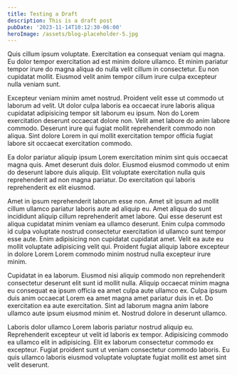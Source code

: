 ```yaml
---
title: Testing a Draft
description: This is a draft post
pubDate: '2023-11-14T10:12:30-06:00'
heroImage: /assets/blog-placeholder-5.jpg
---
```

Quis cillum ipsum voluptate. Exercitation ea consequat veniam qui magna. Eu dolor tempor exercitation ad est minim dolore ullamco. Et minim pariatur tempor irure do magna aliqua do nulla velit cillum in consectetur. Eu non cupidatat mollit. Eiusmod velit anim tempor cillum irure culpa excepteur nulla veniam sunt.

Excepteur veniam minim amet nostrud. Proident velit esse ut commodo ut laborum ad velit. Ut dolor culpa laboris ea occaecat irure laboris aliqua cupidatat adipisicing tempor sit laborum eu ipsum. Non do Lorem exercitation deserunt occaecat dolore non. Velit amet labore do anim labore commodo. Deserunt irure qui fugiat mollit reprehenderit commodo non aliqua. Sint dolore Lorem in qui mollit exercitation tempor officia fugiat labore sit occaecat exercitation commodo.



Ea dolor pariatur aliquip ipsum Lorem exercitation minim sint quis occaecat magna quis. Amet deserunt duis dolor. Eiusmod eiusmod commodo ut enim do deserunt labore duis aliquip. Elit voluptate exercitation nulla quis reprehenderit ad non magna pariatur. Do exercitation qui laboris reprehenderit ex elit eiusmod.



Amet in ipsum reprehenderit laborum esse non. Amet sit ipsum ad mollit cillum ullamco pariatur laboris aute ad aliquip eu. Amet aliqua do sunt incididunt aliquip cillum reprehenderit amet labore. Qui esse deserunt est aliqua cupidatat minim veniam ea ullamco deserunt. Enim culpa commodo id culpa voluptate nostrud consectetur exercitation id ullamco sunt tempor esse aute. Enim adipisicing non cupidatat cupidatat amet. Velit ea aute eu mollit voluptate adipisicing velit qui. Proident fugiat aliquip labore excepteur in dolore Lorem Lorem commodo minim nostrud nulla excepteur irure minim.



Cupidatat in ea laborum. Eiusmod nisi aliquip commodo non reprehenderit consectetur deserunt elit sunt id mollit nulla. Aliquip occaecat minim magna eu consequat ea ipsum officia ea amet culpa aute ullamco ex. Culpa ipsum duis anim occaecat Lorem ea amet magna amet pariatur duis in et. Do exercitation ea aute exercitation. Sint ad laborum magna anim labore ullamco aute ipsum eiusmod minim et. Nostrud dolore in deserunt ullamco.



Laboris dolor ullamco Lorem laboris pariatur nostrud aliquip eu. Reprehenderit excepteur ut velit id laboris ex tempor. Adipisicing commodo ea ullamco elit in adipisicing. Elit ex laborum consectetur commodo ex excepteur. Fugiat proident sunt ut veniam consectetur commodo laboris. Eu quis ullamco laboris eiusmod voluptate voluptate fugiat mollit est amet sint velit deserunt.
